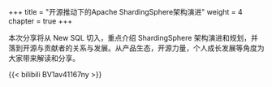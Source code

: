 +++
title = "开源推动下的Apache ShardingSphere架构演进"
weight = 4
chapter = true
+++

本次分享将从 New SQL 切入，重点介绍 ShardingSphere 架构演进和规划，并落到开源与贡献者的关系与发展。从产品生态，开源力量，个人成长发展等角度为大家带来解读和分享。

{{< bilibili BV1av41167ny >}}